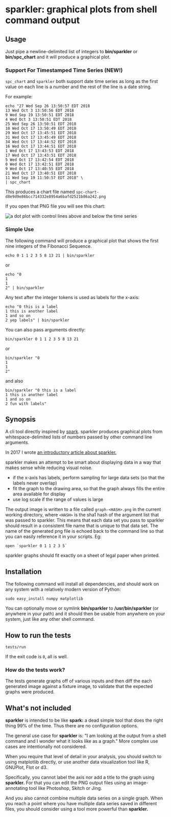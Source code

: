 sparkler: graphical plots from shell command output
========

## Usage

Just pipe a newline-delimited list of integers to **bin/sparkler** or **bin/spc_chart** and it
will produce a graphical plot.

### Support For Timestamped Time Series (NEW!)

`spc_chart` and `sparkler` both support date time series as long as the first value on each 
line is a number and the rest of the line is a date string.

For example:

    echo "27 Wed Sep 26 13:50:57 EDT 2018
    13 Wed Oct 3 13:50:56 EDT 2018
    9 Wed Sep 19 13:50:51 EDT 2018
    4 Wed Oct 3 13:50:51 EDT 2018
    25 Wed Sep 26 13:50:51 EDT 2018
    10 Wed Oct 17 13:50:49 EDT 2018
    29 Wed Oct 17 13:45:51 EDT 2018
    31 Wed Oct 17 13:45:49 EDT 2018
    34 Wed Oct 17 13:44:52 EDT 2018
    16 Wed Oct 17 13:44:51 EDT 2018
    1 Wed Oct 17 13:43:53 EDT 2018
    17 Wed Oct 17 13:43:51 EDT 2018
    5 Wed Oct 17 13:42:54 EDT 2018
    0 Wed Oct 17 13:42:51 EDT 2018
    9 Wed Oct 17 13:40:55 EDT 2018
    21 Wed Oct 17 13:40:51 EDT 2018
    11 Wed Sep 19 11:50:57 EDT 2018" \
    | spc_chart

This produces a chart file named `spc-chart-d8e9d9e86bcc714332e8954a6bafd2521b86a242.png`

If you open that PNG file you will see this chart:

<img src="https://i.imgur.com/93BABiNm.png" 
   alt="a dot plot with control lines above and below the time series">

### Simple Use

The following command will produce a graphical plot that shows the
first nine integers of the Fibonacci Sequence.

    echo 0 1 1 2 3 5 8 13 21 | bin/sparkler

or

    echo "0
    1
    1
    2" | bin/sparkler

Any text after the integer tokens is used as labels for the x-axis:

    echo "0 this is a label
    1 this is another label
    1 and so on
    2 yep labels" | bin/sparkler

You can also pass arguments directly:

    bin/sparkler 0 1 1 2 3 5 8 13 21

or

    bin/sparkler "0
    1
    1
    2"

and also

    bin/sparkler "0 this is a label
    1 this is another label
    1 and so on
    2 fun with labels"

## Synopsis

A cli tool directly inspired by [spark][spark]. sparkler produces
graphical plots from whitespace-delimited lists of numbers passed by
other command line arguments.

In 2017 I wrote [an introductory article about sparkler.](http://infiniteundo.com/post/158800222608/sparkler-graphs-in-terminal "it has some nice screenshots")

sparkler makes an attempt to be smart about displaying data in a way
that makes sense while reducing visual noise.

 * if the x-axis has labels, perform sampling for large data sets (so
   that the labels never overlap)
 * fit the graph to the drawing area, so that the graph always fills
   the entire area available for display
 * use log scale if the range of values is large

The output image is written to a file called `graph-<HASH>.png` in the
current working directory, where `<HASH>` is the sha1 hash of the
argument list that was passed to sparkler. This means that each data
set you pass to sparkler should result in a consistent file name that
is unique to that data set. The name of the generated png file is
echoed back to the command line so that you can easily reference it in
your scripts. Eg:

    open `sparkler 0 1 1 2 3 5`

sparkler graphs should fit exactly on a sheet of legal paper when
printed.

## Installation

The following command will install all dependencies, and should work
on any system with a relatively modern version of Python:

    sudo easy_install numpy matplotlib

You can optionally move or symlink **bin/sparkler** to
**/usr/bin/sparkler** (or anywhere in your path) and it should then be
usable from anywhere on your system, just like any other shell
command.

## How to run the tests

    tests/run

If the exit code is `0`, all is well.

### How do the tests work?

The tests generate graphs off of various inputs and then diff the each
generated image against a fixture image, to validate that the expected
graphs were produced.

## What's not included

**sparkler** is intended to be like **spark:** a dead simple tool that
does the right thing 99% of the time. Thus there are no configuration
options.

The general use case for **sparkler** is: "I am looking at the output
from a shell command and I wonder what it looks like as a graph." More
complex use cases are intentionally not considered.

When you require that level of detail in your analysis, you should
switch to using matplotlib directly, or use another data visualization
tool like R, GNUPlot, Flot or d3.

Specifically, you cannot label the axis nor add a title to the graph
using **sparkler.** For that you can edit the PNG output files using
an image-annotating tool like Photoshop, Skitch or Jing.

And you also cannot combine multiple data series on a single
graph. When you reach a point where you have multiple data series
saved in different files, you should consider using a tool more
powerful than **sparkler.**

[spark]: https://github.com/holman/spark 'spark is an awesome command-line tool for drawing sparklines in your shell'
